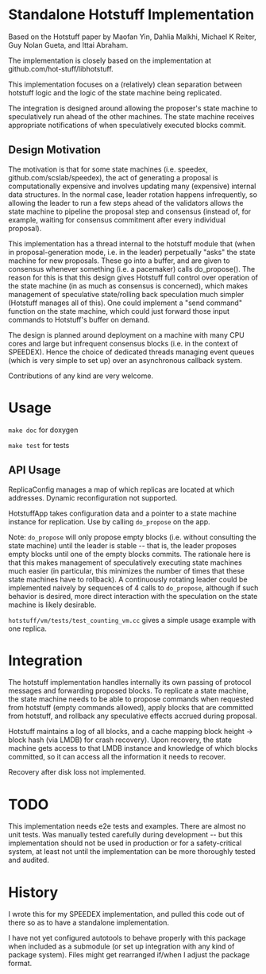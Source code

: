 # Standalone Hotstuff Implementation

Based on the Hotstuff paper by Maofan Yin, Dahlia Malkhi, Michael K Reiter, Guy Nolan Gueta,
and Ittai Abraham.

The implementation is closely based on the implementation at github.com/hot-stuff/libhotstuff.

This implementation focuses on a (relatively) clean separation between hotstuff logic
and the logic of the state machine being replicated.  

The integration is designed around allowing the proposer's state machine to speculatively
run ahead of the other machines.  The state machine receives appropriate notifications
of when speculatively executed blocks commit. 

## Design Motivation

 The motivation is that for some state machines
(i.e. speedex, github.com/scslab/speedex), the act of generating a proposal is computationally
expensive and involves updating many (expensive) internal data structures.  In the normal case,
leader rotation happens infrequently, so allowing the leader to run a few steps ahead of the
validators allows the state machine to pipeline the proposal step and consensus (instead of,
for example, waiting for consensus commitment after every individual proposal). 

This implementation has a thread internal to the hotstuff module that (when in
proposal-generation mode, i.e. in the leader) perpetually
"asks" the state machine for new proposals.  These go into a buffer, and are given to
consensus whenever something (i.e. a pacemaker) calls do_propose().  The reason for this
is that this design gives Hotstuff full control over operation of the state machine (in as much
as consensus is concerned), which makes management of speculative state/rolling back
speculation much simpler (Hotstuff manages all of this).  One could implement a "send command"
function on the state machine, which could just forward those input commands to Hotstuff's
buffer on demand.

The design is planned around deployment on a machine with many CPU cores and large but infrequent consensus blocks
(i.e. in the context of SPEEDEX).  Hence the choice of dedicated threads managing event queues (which is very simple to set up)
over an asynchronous callback system.

Contributions of any kind are very welcome.

# Usage

`make doc` for doxygen

`make test` for tests

## API Usage

ReplicaConfig manages a map of which replicas are located at which addresses.  Dynamic reconfiguration not supported.

HotstuffApp takes configuration data and a pointer to a state machine instance for replication.
Use by calling `do_propose` on the app.

Note: `do_propose` will only propose empty blocks (i.e. without consulting the state machine)
until the leader is stable -- that is, the leader proposes empty blocks until one of the empty
blocks commits.  The rationale here is that this makes management of speculatively executing 
state machines much easier (in particular, this minimizes the number of times that these state machines
have to rollback).  A continuously rotating leader could be implemented naively by sequences of 4 calls to
`do_propose`, although if such behavior is desired, more direct interaction with the speculation on the state machine is likely
desirable.

`hotstuff/vm/tests/test_counting_vm.cc` gives a simple usage example with one replica.

# Integration

The hotstuff implementation handles internally its own passing of protocol messages
and forwarding proposed blocks.  To replicate a state machine, the state machine
needs to be able to propose commands when requested from hotstuff (empty commands allowed),
apply blocks that are committed from hotstuff, and rollback any speculative effects
accrued during proposal.

Hotstuff maintains a log of all blocks, and a cache mapping block height -> block hash (via LMDB)
for crash recovery).  Upon recovery, the state machine gets access to that LMDB instance
and knowledge of which blocks committed, so it can access all the information it needs
to recover.  

Recovery after disk loss not implemented.

# TODO

This implementation needs e2e tests and examples. There are almost no unit tests.
Was manually tested carefully during development -- but this implementation
should not be used in production or for a safety-critical system, at least 
not until the implementation can be more thoroughly tested and audited.

# History

I wrote this for my SPEEDEX implementation, and pulled this code out of there
so as to have a standalone implementation.

I have not yet configured autotools to behave properly with this package when included
as a submodule (or set up integration with any kind of package system).  Files might
get rearranged if/when I adjust the package format.

